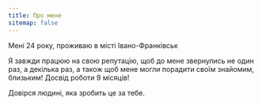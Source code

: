 ```yaml
---
title: Про мене
sitemap: false
---
```


Мені 24 року, проживаю в місті Івано-Франківськ

Я завжди працюю на свою репутацію, щоб до мене звернулись не один раз, а декілька раз, а також щоб мене могли порадити своїм знайомим, близьким! Досвід роботи 9 місяців!

Довірся людині, яка зробить це за тебе.
